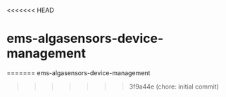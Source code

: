 <<<<<<< HEAD
# ems-algasensors-device-management
=======
ems-algasensors-device-management
>>>>>>> 3f9a44e (chore: initial commit)
